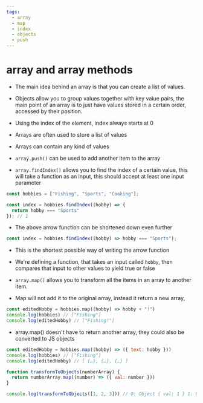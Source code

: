 ```yaml
---
tags:
  - array
  - map
  - index
  - objects
  - push
---
```

# array and array methods
* The main idea behind an array is that you can create a list of values.
* Objects allow you to group values together with key value pairs, the main point of an array is to just have values stored in a certain order, accessed by their position.
* Using the index of the element, index always starts at 0
* Arrays are often used to store a list of values
* Arrays can contain any kind of values

* `array.push()` can be used to add another item to the array
* `array.findIndex()` allows you to find the index of a certain value, this will take a function as an input, this should accept at least one input parameter
```js
const hobbies = ["Fishing", "Sports", "Cooking"];

const index = hobbies.findIndex((hobby) => {
  return hobby === "Sports"
}); // 1
```

* The above arrow function can be shortened down even further

```js
const index = hobbies.findIndex((hobby) => hobby === "Sports");
```
* This is the shortest possible way of writing the arrow function
* We're defining a function, that takes an input called `hobby`, then compares that input to other values to yield true or false

* `array.map()` allows you to transform all the items in an array to another item.
* Map will not add it to the original array, instead it return a new array,

```js
const editedHobby = hobbies.map((hobby) => hobby + "!")
console.log(hobbies) // ["Fishing"]
console.log(editedHobby) // ["Fishing!"]
```

* array.map() doesn't have to return another array, they could also be converted to JS objects
```js
const editedHobby = hobbies.map((hobby) => ({ text: hobby }))
console.log(hobbies) // ["Fishing"]
console.log(editedHobby) // [ {…}, {…}, {…} ]
```

```js
function transformToObjects(numberArray) {
  return numberArray.map((number) => ({ val: number }))
}

console.log(transformToObjects([1, 2, 3])) // 0: Object { val: 1 } 1: Object { val: 2 } 2: Object { val: 3 }
```

